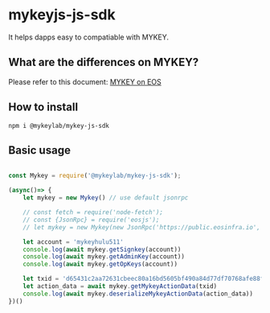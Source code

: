 # mykeyjs-js-sdk

It helps dapps easy to compatiable with MYKEY. 

## What are the differences on MYKEY?

Please refer to this document:
[MYKEY on EOS](https://github.com/mykeylab/Documentation/blob/master/English/MYKEY%20on%20EOSIO.md)


## How to install

```
npm i @mykeylab/mykey-js-sdk
```

## Basic usage

```js

const Mykey = require('@mykeylab/mykey-js-sdk');

(async()=> {
    let mykey = new Mykey() // use default jsonrpc

    // const fetch = require('node-fetch');  
    // const {JsonRpc} = require('eosjs');
    // let mykey = new Mykey(new JsonRpc('https://public.eosinfra.io', { fetch }))

    let account = 'mykeyhulu511'
    console.log(await mykey.getSignkey(account))
    console.log(await mykey.getAdminKey(account))
    console.log(await mykey.getOpKeys(account))

    let txid = 'd65431c2aa72631cbeec80a16bd5605bf490a84d77df70768afe88f8741c4492' // mykey tx id
    let action_data = await mykey.getMykeyActionData(txid)
    console.log(await mykey.deserializeMykeyActionData(action_data))
})()

```
